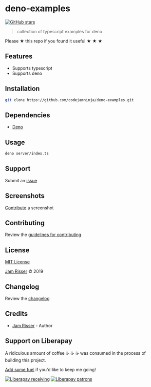 # deno-examples

[![GitHub stars](https://img.shields.io/github/stars/codejamninja/deno-examples.svg?style=social&label=Stars)](https://github.com/codejamninja/deno-examples)

> collection of typescript examples for deno

Please ★ this repo if you found it useful ★ ★ ★


## Features

* Supports typescript
* Supports deno


## Installation

```sh
git clone https://github.com/codejamninja/deno-examples.git
```


## Dependencies

* [Deno](https://deno.land)


## Usage

```sh
deno server/index.ts
```


## Support

Submit an [issue](https://github.com/codejamninja/deno-examples/issues/new)


## Screenshots

[Contribute](https://github.com/codejamninja/deno-examples/blob/master/CONTRIBUTING.md) a screenshot


## Contributing

Review the [guidelines for contributing](https://github.com/codejamninja/deno-examples/blob/master/CONTRIBUTING.md)


## License

[MIT License](https://github.com/codejamninja/deno-examples/blob/master/LICENSE)

[Jam Risser](https://codejam.ninja) © 2019


## Changelog

Review the [changelog](https://github.com/codejamninja/deno-examples/blob/master/CHANGELOG.md)


## Credits

* [Jam Risser](https://codejam.ninja) - Author


## Support on Liberapay

A ridiculous amount of coffee ☕ ☕ ☕ was consumed in the process of building this project.

[Add some fuel](https://liberapay.com/codejamninja/donate) if you'd like to keep me going!

[![Liberapay receiving](https://img.shields.io/liberapay/receives/codejamninja.svg?style=flat-square)](https://liberapay.com/codejamninja/donate)
[![Liberapay patrons](https://img.shields.io/liberapay/patrons/codejamninja.svg?style=flat-square)](https://liberapay.com/codejamninja/donate)
